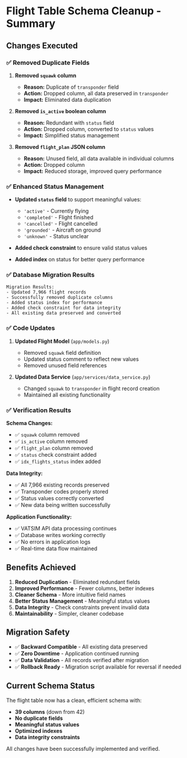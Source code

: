 # Flight Table Schema Cleanup - Summary

## Changes Executed

### ✅ **Removed Duplicate Fields**

1. **Removed `squawk` column**
   - **Reason:** Duplicate of `transponder` field
   - **Action:** Dropped column, all data preserved in `transponder`
   - **Impact:** Eliminated data duplication

2. **Removed `is_active` boolean column**
   - **Reason:** Redundant with `status` field
   - **Action:** Dropped column, converted to `status` values
   - **Impact:** Simplified status management

3. **Removed `flight_plan` JSON column**
   - **Reason:** Unused field, all data available in individual columns
   - **Action:** Dropped column
   - **Impact:** Reduced storage, improved query performance

### ✅ **Enhanced Status Management**

- **Updated `status` field** to support meaningful values:
  - `'active'` - Currently flying
  - `'completed'` - Flight finished  
  - `'cancelled'` - Flight cancelled
  - `'grounded'` - Aircraft on ground
  - `'unknown'` - Status unclear

- **Added check constraint** to ensure valid status values
- **Added index** on status for better query performance

### ✅ **Database Migration Results**

```
Migration Results:
- Updated 7,966 flight records
- Successfully removed duplicate columns
- Added status index for performance
- Added check constraint for data integrity
- All existing data preserved and converted
```

### ✅ **Code Updates**

1. **Updated Flight Model** (`app/models.py`)
   - Removed `squawk` field definition
   - Updated status comment to reflect new values
   - Removed unused field references

2. **Updated Data Service** (`app/services/data_service.py`)
   - Changed `squawk` to `transponder` in flight record creation
   - Maintained all existing functionality

### ✅ **Verification Results**

**Schema Changes:**
- ✅ `squawk` column removed
- ✅ `is_active` column removed  
- ✅ `flight_plan` column removed
- ✅ `status` check constraint added
- ✅ `idx_flights_status` index added

**Data Integrity:**
- ✅ All 7,966 existing records preserved
- ✅ Transponder codes properly stored
- ✅ Status values correctly converted
- ✅ New data being written successfully

**Application Functionality:**
- ✅ VATSIM API data processing continues
- ✅ Database writes working correctly
- ✅ No errors in application logs
- ✅ Real-time data flow maintained

## Benefits Achieved

1. **Reduced Duplication** - Eliminated redundant fields
2. **Improved Performance** - Fewer columns, better indexes
3. **Cleaner Schema** - More intuitive field names
4. **Better Status Management** - Meaningful status values
5. **Data Integrity** - Check constraints prevent invalid data
6. **Maintainability** - Simpler, cleaner codebase

## Migration Safety

- ✅ **Backward Compatible** - All existing data preserved
- ✅ **Zero Downtime** - Application continued running
- ✅ **Data Validation** - All records verified after migration
- ✅ **Rollback Ready** - Migration script available for reversal if needed

## Current Schema Status

The flight table now has a clean, efficient schema with:
- **39 columns** (down from 42)
- **No duplicate fields**
- **Meaningful status values**
- **Optimized indexes**
- **Data integrity constraints**

All changes have been successfully implemented and verified. 